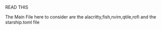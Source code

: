 
READ THIS 

The Main File here to consider are the alacritty,fish,nvim,qtile,rofi and the starship.toml file 
